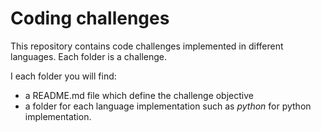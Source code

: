 # Coding challenges

This repository contains code challenges implemented in different languages. Each folder is a challenge.

I each folder you will find:

* a README.md file which define the challenge objective
* a folder for each language implementation such as *python* for python implementation.

